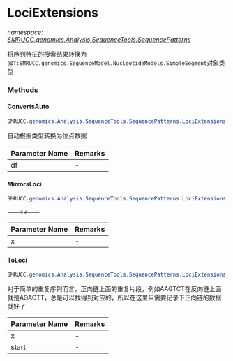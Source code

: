 ﻿# LociExtensions
_namespace: [SMRUCC.genomics.Analysis.SequenceTools.SequencePatterns](./index.md)_

将序列特征的搜索结果转换为@``T:SMRUCC.genomics.SequenceModel.NucleotideModels.SimpleSegment``对象类型



### Methods

#### ConvertsAuto
```csharp
SMRUCC.genomics.Analysis.SequenceTools.SequencePatterns.LociExtensions.ConvertsAuto(Microsoft.VisualBasic.Data.csv.DocumentStream.File)
```
自动根据类型转换为位点数据

|Parameter Name|Remarks|
|--------------|-------|
|df|-|


#### MirrorsLoci
```csharp
SMRUCC.genomics.Analysis.SequenceTools.SequencePatterns.LociExtensions.MirrorsLoci(SMRUCC.genomics.Analysis.SequenceTools.SequencePatterns.Topologically.PalindromeLoci)
```
---><---

|Parameter Name|Remarks|
|--------------|-------|
|x|-|


#### ToLoci
```csharp
SMRUCC.genomics.Analysis.SequenceTools.SequencePatterns.LociExtensions.ToLoci(SMRUCC.genomics.Analysis.SequenceTools.SequencePatterns.Topologically.Repeats,System.Int32)
```
对于简单的重复序列而言，正向链上面的重复片段，例如AAGTCT在反向链上面就是AGACTT，总是可以找得到对应的，所以在这里只需要记录下正向链的数据就好了

|Parameter Name|Remarks|
|--------------|-------|
|x|-|
|start|-|



